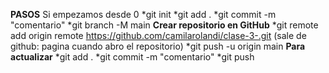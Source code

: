 **PASOS**
Si empezamos desde 0
*git init
*git add . 
*git commit -m "comentario"
*git branch -M main
**Crear repositorio en GitHub**
*git remote add origin remote https://github.com/camilarolandi/clase-3-.git (sale de github: pagina cuando abro el repositorio)
*git push -u origin main
**Para actualizar**
*git add . 
*git commit -m "comentario"
*git push